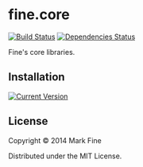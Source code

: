 # fine.core
[![Build Status](https://travis-ci.org/mfine/fine.core.png)](https://travis-ci.org/mfine/fine.core)
[![Dependencies Status](http://jarkeeper.com/mfine/fine.core/status.png)](http://jarkeeper.com/mfine/fine.core)

Fine's core libraries.

## Installation

[![Current Version](https://clojars.org/fine.core/latest-version.svg)](https://clojars.org/fine.core)

## License

Copyright © 2014 Mark Fine

Distributed under the MIT License.
